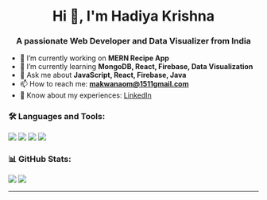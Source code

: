 <h1 align="center">Hi 👋, I'm Hadiya Krishna</h1>
<h3 align="center">A passionate Web Developer and Data Visualizer from India</h3>

- 🔭 I’m currently working on **MERN Recipe App**
- 🌱 I’m currently learning **MongoDB, React, Firebase, Data Visualization**
- 💬 Ask me about **JavaScript, React, Firebase, Java**
- 📫 How to reach me: **makwanaom@1511gmail.com**
- 📄 Know about my experiences: [LinkedIn](https://linkedin.com/in/yourprofile)

### 🛠️ Languages and Tools:
<p align="left">
  <img src="https://img.shields.io/badge/JavaScript-F7DF1E?style=for-the-badge&logo=javascript&logoColor=black"/>
  <img src="https://img.shields.io/badge/React-20232A?style=for-the-badge&logo=react&logoColor=61DAFB"/>
  <img src="https://img.shields.io/badge/MongoDB-4EA94B?style=for-the-badge&logo=mongodb&logoColor=white"/>
  <img src="https://img.shields.io/badge/Firebase-ffca28?style=for-the-badge&logo=firebase&logoColor=black"/>
</p>

### 📊 GitHub Stats:
<p align="left">
  <img src="https://github-readme-stats.vercel.app/api?username=HadiyaKrishna16&show_icons=true&theme=tokyonight" />
  <img src="https://github-readme-streak-stats.herokuapp.com/?user=HadiyaKrishna16&theme=tokyonight" />
</p>

---
